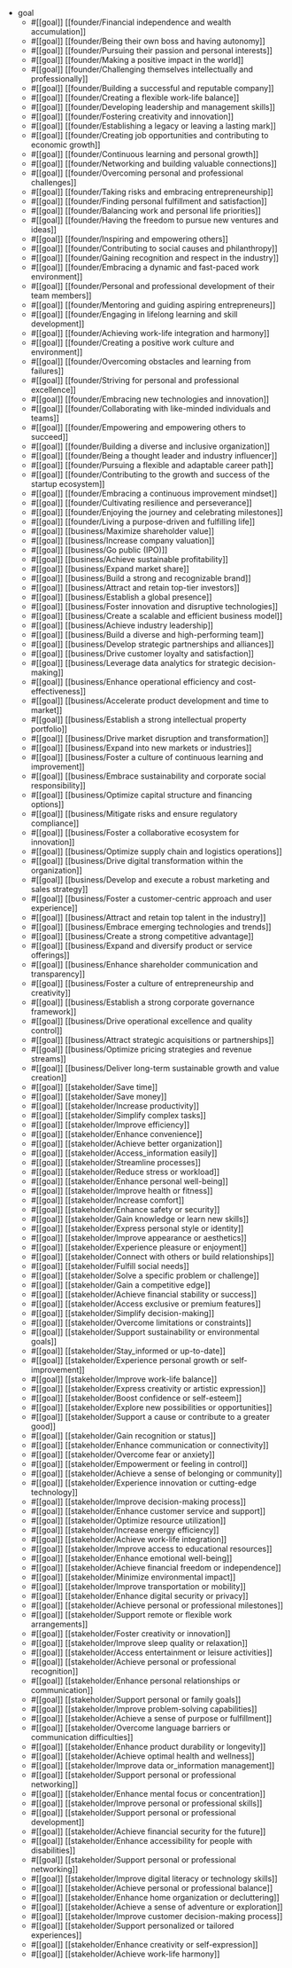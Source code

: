 - goal
  - #[[goal]]  [[founder/Financial independence and wealth accumulation]]
  - #[[goal]]  [[founder/Being their own boss and having autonomy]]
  - #[[goal]]  [[founder/Pursuing their passion and personal interests]]
  - #[[goal]]  [[founder/Making a positive impact in the world]]
  - #[[goal]]  [[founder/Challenging themselves intellectually and professionally]]
  - #[[goal]]  [[founder/Building a successful and reputable company]]
  - #[[goal]]  [[founder/Creating a flexible work-life balance]]
  - #[[goal]]  [[founder/Developing leadership and management skills]]
  - #[[goal]]  [[founder/Fostering creativity and innovation]]
  - #[[goal]]  [[founder/Establishing a legacy or leaving a lasting mark]]
  - #[[goal]]  [[founder/Creating job opportunities and contributing to economic growth]]
  - #[[goal]]  [[founder/Continuous learning and personal growth]]
  - #[[goal]]  [[founder/Networking and building valuable connections]]
  - #[[goal]]  [[founder/Overcoming personal and professional challenges]]
  - #[[goal]]  [[founder/Taking risks and embracing entrepreneurship]]
  - #[[goal]]  [[founder/Finding personal fulfillment and satisfaction]]
  - #[[goal]]  [[founder/Balancing work and personal life priorities]]
  - #[[goal]]  [[founder/Having the freedom to pursue new ventures and ideas]]
  - #[[goal]]  [[founder/Inspiring and empowering others]]
  - #[[goal]]  [[founder/Contributing to social causes and philanthropy]]
  - #[[goal]]  [[founder/Gaining recognition and respect in the industry]]
  - #[[goal]]  [[founder/Embracing a dynamic and fast-paced work environment]]
  - #[[goal]]  [[founder/Personal and professional development of their team members]]
  - #[[goal]]  [[founder/Mentoring and guiding aspiring entrepreneurs]]
  - #[[goal]]  [[founder/Engaging in lifelong learning and skill development]]
  - #[[goal]]  [[founder/Achieving work-life integration and harmony]]
  - #[[goal]]  [[founder/Creating a positive work culture and environment]]
  - #[[goal]]  [[founder/Overcoming obstacles and learning from failures]]
  - #[[goal]]  [[founder/Striving for personal and professional excellence]]
  - #[[goal]]  [[founder/Embracing new technologies and innovation]]
  - #[[goal]]  [[founder/Collaborating with like-minded individuals and teams]]
  - #[[goal]]  [[founder/Empowering and empowering others to succeed]]
  - #[[goal]]  [[founder/Building a diverse and inclusive organization]]
  - #[[goal]]  [[founder/Being a thought leader and industry influencer]]
  - #[[goal]]  [[founder/Pursuing a flexible and adaptable career path]]
  - #[[goal]]  [[founder/Contributing to the growth and success of the startup ecosystem]]
  - #[[goal]]  [[founder/Embracing a continuous improvement mindset]]
  - #[[goal]]  [[founder/Cultivating resilience and perseverance]]
  - #[[goal]]  [[founder/Enjoying the journey and celebrating milestones]]
  - #[[goal]]  [[founder/Living a purpose-driven and fulfilling life]]
  - #[[goal]]  [[business/Maximize shareholder value]]
  - #[[goal]]  [[business/Increase company valuation]]
  - #[[goal]]  [[business/Go public (IPO)]]
  - #[[goal]]  [[business/Achieve sustainable profitability]]
  - #[[goal]]  [[business/Expand market share]]
  - #[[goal]]  [[business/Build a strong and recognizable brand]]
  - #[[goal]]  [[business/Attract and retain top-tier investors]]
  - #[[goal]]  [[business/Establish a global presence]]
  - #[[goal]]  [[business/Foster innovation and disruptive technologies]]
  - #[[goal]]  [[business/Create a scalable and efficient business model]]
  - #[[goal]]  [[business/Achieve industry leadership]]
  - #[[goal]]  [[business/Build a diverse and high-performing team]]
  - #[[goal]]  [[business/Develop strategic partnerships and alliances]]
  - #[[goal]]  [[business/Drive customer loyalty and satisfaction]]
  - #[[goal]]  [[business/Leverage data analytics for strategic decision-making]]
  - #[[goal]]  [[business/Enhance operational efficiency and cost-effectiveness]]
  - #[[goal]]  [[business/Accelerate product development and time to market]]
  - #[[goal]]  [[business/Establish a strong intellectual property portfolio]]
  - #[[goal]]  [[business/Drive market disruption and transformation]]
  - #[[goal]]  [[business/Expand into new markets or industries]]
  - #[[goal]]  [[business/Foster a culture of continuous learning and improvement]]
  - #[[goal]]  [[business/Embrace sustainability and corporate social responsibility]]
  - #[[goal]]  [[business/Optimize capital structure and financing options]]
  - #[[goal]]  [[business/Mitigate risks and ensure regulatory compliance]]
  - #[[goal]]  [[business/Foster a collaborative ecosystem for innovation]]
  - #[[goal]]  [[business/Optimize supply chain and logistics operations]]
  - #[[goal]]  [[business/Drive digital transformation within the organization]]
  - #[[goal]]  [[business/Develop and execute a robust marketing and sales strategy]]
  - #[[goal]]  [[business/Foster a customer-centric approach and user experience]]
  - #[[goal]]  [[business/Attract and retain top talent in the industry]]
  - #[[goal]]  [[business/Embrace emerging technologies and trends]]
  - #[[goal]]  [[business/Create a strong competitive advantage]]
  - #[[goal]]  [[business/Expand and diversify product or service offerings]]
  - #[[goal]]  [[business/Enhance shareholder communication and transparency]]
  - #[[goal]]  [[business/Foster a culture of entrepreneurship and creativity]]
  - #[[goal]]  [[business/Establish a strong corporate governance framework]]
  - #[[goal]]  [[business/Drive operational excellence and quality control]]
  - #[[goal]]  [[business/Attract strategic acquisitions or partnerships]]
  - #[[goal]]  [[business/Optimize pricing strategies and revenue streams]]
  - #[[goal]]  [[business/Deliver long-term sustainable growth and value creation]]
  - #[[goal]]  [[stakeholder/Save time]]
  - #[[goal]]  [[stakeholder/Save money]]
  - #[[goal]]  [[stakeholder/Increase productivity]]
  - #[[goal]]  [[stakeholder/Simplify complex tasks]]
  - #[[goal]]  [[stakeholder/Improve efficiency]]
  - #[[goal]]  [[stakeholder/Enhance convenience]]
  - #[[goal]]  [[stakeholder/Achieve better organization]]
  - #[[goal]]  [[stakeholder/Access_information easily]]
  - #[[goal]]  [[stakeholder/Streamline processes]]
  - #[[goal]]  [[stakeholder/Reduce stress or workload]]
  - #[[goal]]  [[stakeholder/Enhance personal well-being]]
  - #[[goal]]  [[stakeholder/Improve health or fitness]]
  - #[[goal]]  [[stakeholder/Increase comfort]]
  - #[[goal]]  [[stakeholder/Enhance safety or security]]
  - #[[goal]]  [[stakeholder/Gain knowledge or learn new skills]]
  - #[[goal]]  [[stakeholder/Express personal style or identity]]
  - #[[goal]]  [[stakeholder/Improve appearance or aesthetics]]
  - #[[goal]]  [[stakeholder/Experience pleasure or enjoyment]]
  - #[[goal]]  [[stakeholder/Connect with others or build relationships]]
  - #[[goal]]  [[stakeholder/Fulfill social needs]]
  - #[[goal]]  [[stakeholder/Solve a specific problem or challenge]]
  - #[[goal]]  [[stakeholder/Gain a competitive edge]]
  - #[[goal]]  [[stakeholder/Achieve financial stability or success]]
  - #[[goal]]  [[stakeholder/Access exclusive or premium features]]
  - #[[goal]]  [[stakeholder/Simplify decision-making]]
  - #[[goal]]  [[stakeholder/Overcome limitations or constraints]]
  - #[[goal]]  [[stakeholder/Support sustainability or environmental goals]]
  - #[[goal]]  [[stakeholder/Stay_informed or up-to-date]]
  - #[[goal]]  [[stakeholder/Experience personal growth or self-improvement]]
  - #[[goal]]  [[stakeholder/Improve work-life balance]]
  - #[[goal]]  [[stakeholder/Express creativity or artistic expression]]
  - #[[goal]]  [[stakeholder/Boost confidence or self-esteem]]
  - #[[goal]]  [[stakeholder/Explore new possibilities or opportunities]]
  - #[[goal]]  [[stakeholder/Support a cause or contribute to a greater good]]
  - #[[goal]]  [[stakeholder/Gain recognition or status]]
  - #[[goal]]  [[stakeholder/Enhance communication or connectivity]]
  - #[[goal]]  [[stakeholder/Overcome fear or anxiety]]
  - #[[goal]]  [[stakeholder/Empowerment or feeling in control]]
  - #[[goal]]  [[stakeholder/Achieve a sense of belonging or community]]
  - #[[goal]]  [[stakeholder/Experience innovation or cutting-edge technology]]
  - #[[goal]]  [[stakeholder/Improve decision-making process]]
  - #[[goal]]  [[stakeholder/Enhance customer service and support]]
  - #[[goal]]  [[stakeholder/Optimize resource utilization]]
  - #[[goal]]  [[stakeholder/Increase energy efficiency]]
  - #[[goal]]  [[stakeholder/Achieve work-life integration]]
  - #[[goal]]  [[stakeholder/Improve access to educational resources]]
  - #[[goal]]  [[stakeholder/Enhance emotional well-being]]
  - #[[goal]]  [[stakeholder/Achieve financial freedom or independence]]
  - #[[goal]]  [[stakeholder/Minimize environmental impact]]
  - #[[goal]]  [[stakeholder/Improve transportation or mobility]]
  - #[[goal]]  [[stakeholder/Enhance digital security or privacy]]
  - #[[goal]]  [[stakeholder/Achieve personal or professional milestones]]
  - #[[goal]]  [[stakeholder/Support remote or flexible work arrangements]]
  - #[[goal]]  [[stakeholder/Foster creativity or innovation]]
  - #[[goal]]  [[stakeholder/Improve sleep quality or relaxation]]
  - #[[goal]]  [[stakeholder/Access entertainment or leisure activities]]
  - #[[goal]]  [[stakeholder/Achieve personal or professional recognition]]
  - #[[goal]]  [[stakeholder/Enhance personal relationships or communication]]
  - #[[goal]]  [[stakeholder/Support personal or family goals]]
  - #[[goal]]  [[stakeholder/Improve problem-solving capabilities]]
  - #[[goal]]  [[stakeholder/Achieve a sense of purpose or fulfillment]]
  - #[[goal]]  [[stakeholder/Overcome language barriers or communication difficulties]]
  - #[[goal]]  [[stakeholder/Enhance product durability or longevity]]
  - #[[goal]]  [[stakeholder/Achieve optimal health and wellness]]
  - #[[goal]]  [[stakeholder/Improve data or_information management]]
  - #[[goal]]  [[stakeholder/Support personal or professional networking]]
  - #[[goal]]  [[stakeholder/Enhance mental focus or concentration]]
  - #[[goal]]  [[stakeholder/Improve personal or professional skills]]
  - #[[goal]]  [[stakeholder/Support personal or professional development]]
  - #[[goal]]  [[stakeholder/Achieve financial security for the future]]
  - #[[goal]]  [[stakeholder/Enhance accessibility for people with disabilities]]
  - #[[goal]]  [[stakeholder/Support personal or professional networking]]
  - #[[goal]]  [[stakeholder/Improve digital literacy or technology skills]]
  - #[[goal]]  [[stakeholder/Achieve personal or professional balance]]
  - #[[goal]]  [[stakeholder/Enhance home organization or decluttering]]
  - #[[goal]]  [[stakeholder/Achieve a sense of adventure or exploration]]
  - #[[goal]]  [[stakeholder/Improve customer decision-making process]]
  - #[[goal]]  [[stakeholder/Support personalized or tailored experiences]]
  - #[[goal]]  [[stakeholder/Enhance creativity or self-expression]]
  - #[[goal]]  [[stakeholder/Achieve work-life harmony]]


